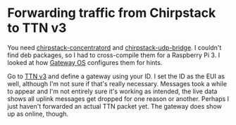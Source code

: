 # Forwarding traffic from Chirpstack to TTN v3

You need [chirpstack-concentratord](https://github.com/brocaar/chirpstack-concentratord) and [chirpstack-udp-bridge](https://github.com/brocaar/chirpstack-udp-bridge). I couldn't find deb packages, so I had to cross-compile them for a Raspberry Pi 3. I looked at how [Gateway OS](https://github.com/brocaar/chirpstack-gateway-os/tree/master/layers/chirpstack/meta-chirpstack/recipes-chirpstack) configures them for hints.

Go to [TTN v3](https://eu1.cloud.thethings.network/console/gateways) and define a gateway using your ID. I set the ID as the EUI as well, although I'm not sure if that's really necessary. Messages took a while to appear and I'm not entirely sure it's working as intended, the live data shows all uplink messages get dropped for one reason or another. Perhaps I just haven't forwarded an actual TTN packet yet. The gateway does show up as online, though.
